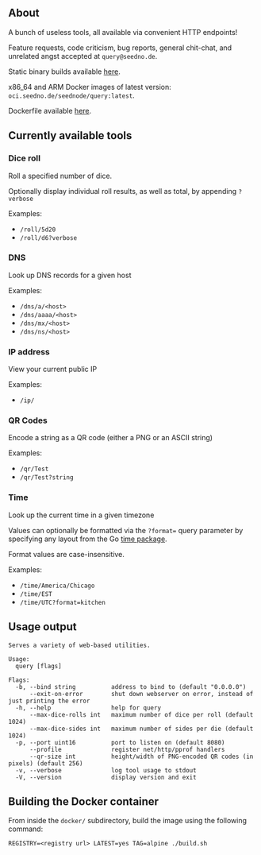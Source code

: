 ## About

A bunch of useless tools, all available via convenient HTTP endpoints!

Feature requests, code criticism, bug reports, general chit-chat, and unrelated angst accepted at `query@seedno.de`.

Static binary builds available [here](https://cdn.seedno.de/builds/query).

x86_64 and ARM Docker images of latest version: `oci.seedno.de/seednode/query:latest`.

Dockerfile available [here](https://git.seedno.de/seednode/query/raw/branch/master/docker/Dockerfile).

## Currently available tools

### Dice roll
Roll a specified number of dice.

Optionally display individual roll results, as well as total, by appending `?verbose`

Examples:
- `/roll/5d20`
- `/roll/d6?verbose`

### DNS
Look up DNS records for a given host

Examples:
- `/dns/a/<host>`
- `/dns/aaaa/<host>`
- `/dns/mx/<host>`
- `/dns/ns/<host>`

### IP address
View your current public IP

Examples:
- `/ip/`

### QR Codes
Encode a string as a QR code (either a PNG or an ASCII string)

Examples:
- `/qr/Test`
- `/qr/Test?string`

### Time
Look up the current time in a given timezone

Values can optionally be formatted via the `?format=` query parameter by specifying any layout from the Go [time package](https://pkg.go.dev/time#pkg-constants).

Format values are case-insensitive.

Examples:
- `/time/America/Chicago`
- `/time/EST`
- `/time/UTC?format=kitchen`

## Usage output
```
Serves a variety of web-based utilities.

Usage:
  query [flags]

Flags:
  -b, --bind string          address to bind to (default "0.0.0.0")
      --exit-on-error        shut down webserver on error, instead of just printing the error
  -h, --help                 help for query
      --max-dice-rolls int   maximum number of dice per roll (default 1024)
      --max-dice-sides int   maximum number of sides per die (default 1024)
  -p, --port uint16          port to listen on (default 8080)
      --profile              register net/http/pprof handlers
      --qr-size int          height/width of PNG-encoded QR codes (in pixels) (default 256)
  -v, --verbose              log tool usage to stdout
  -V, --version              display version and exit
```

## Building the Docker container
From inside the `docker/` subdirectory, build the image using the following command:

`REGISTRY=<registry url> LATEST=yes TAG=alpine ./build.sh`
